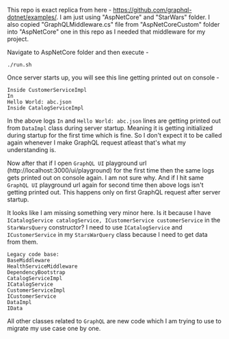 This repo is exact replica from here - https://github.com/graphql-dotnet/examples/.
I am just using "AspNetCore" and "StarWars" folder. I also copied "GraphQLMiddleware.cs" file from "AspNetCoreCustom" folder into "AspNetCore" one in this repo as I needed that middleware for my project.

Navigate to AspNetCore folder and then execute - 

    ./run.sh

Once server starts up, you will see this line getting printed out on console - 

```
Inside CustomerServiceImpl
In
Hello World: abc.json
Inside CatalogServiceImpl
```

In the above logs `In` and `Hello World: abc.json` lines are getting printed out from `DataImpl` class during server startup. Meaning it is getting initialized during startup for the first time which is fine. So I don't expect it to be called again whenever I make GraphQL request atleast that's what my understanding is.

Now after that if I open `GraphQL UI` playground url (http://localhost:3000/ui/playground) for the first time then the same logs gets printed out on console again. I am not sure why. And if I hit same `GraphQL UI` playground url again for second time then above logs isn't getting printed out. This happens only on first GraphQL request after server startup.

It looks like I am missing something very minor here. Is it because I have `ICatalogService catalogService, ICustomerService customerService` in the `StarWarsQuery` constructor? I need to use `ICatalogService` and `ICustomerService` in my `StarsWarQuery` class because I need to get data from them.

```
Legacy code base:
BaseMiddleware
HealthServiceMiddleware
DependencyBootstrap
CatalogServiceImpl
ICatalogService
CustomerServiceImpl
ICustomerService
DataImpl
IData
```

All other classes related to `GraphQL` are new code which I am trying to use to migrate my use case one by one.
